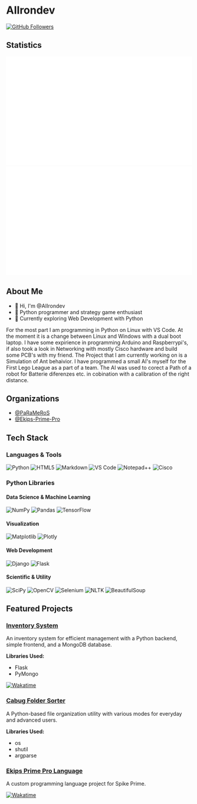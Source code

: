# AIIrondev

[![GitHub Followers](https://img.shields.io/github/followers/AIIrondev?label=Follow&logo=github&style=flat-square)](https://github.com/AIIrondev?tab=followers)

## Statistics

<div align="center">
  <img src="https://github.com/AIIrondev/github-stats/blob/master/generated/overview.svg" alt="GitHub Stats" />
  <img src="https://github.com/AIIrondev/github-stats/blob/master/generated/languages.svg" alt="Language Stats" />
</div>

## About Me

- 👋 Hi, I'm @AIIrondev
- 👀 Python programmer and strategy game enthusiast
- 🌱 Currently exploring Web Development with Python

For the most part I am programming in Python on Linux with VS Code. At the moment it is a change between Linux and Windows with a dual boot laptop.
I have some expirience in programming Arduino and Raspberrypi's, if also took a look in Networking with mostly Cisco hardware and build some PCB's with my friend.
The Project that I am currently working on is a Simulation of Ant behaivior.
I have programmed a small AI's myself for the First Lego League as a part of a team. The AI was used to corect a Path of a robot for Batterie diferenzes etc. in cobination with a calibration of the right distance.

## Organizations

- [@PaRaMeRoS](https://github.com/PaRaMeRoS)
- [@Ekips-Prime-Pro](https://github.com/Ekips-Prime-Pro)

## Tech Stack

### Languages & Tools

![Python](https://img.shields.io/badge/python-3670A0?style=flat-square&logo=python&logoColor=ffdd54)
![HTML5](https://img.shields.io/badge/html5-%23E34F26.svg?style=flat-square&logo=html5&logoColor=white)
![Markdown](https://img.shields.io/badge/markdown-%23000000.svg?style=flat-square&logo=markdown&logoColor=white)
![VS Code](https://img.shields.io/badge/VS%20Code-0078d7.svg?style=flat-square&logo=visual-studio-code&logoColor=white)
![Notepad++](https://img.shields.io/badge/Notepad++-90E59A.svg?style=flat-square&logo=notepad%2b%2b&logoColor=black)
![Cisco](https://img.shields.io/badge/Cisco-%23049fd9.svg?style=flat-square&logo=cisco&logoColor=white)

### Python Libraries

#### Data Science & Machine Learning

![NumPy](https://img.shields.io/badge/numpy-%23013243.svg?style=flat-square&logo=numpy&logoColor=white)
![Pandas](https://img.shields.io/badge/pandas-%23150458.svg?style=flat-square&logo=pandas&logoColor=white)
![TensorFlow](https://img.shields.io/badge/TensorFlow-%23FF6F00.svg?style=flat-square&logo=TensorFlow&logoColor=white)

#### Visualization

![Matplotlib](https://img.shields.io/badge/Matplotlib-%23ffffff.svg?style=flat-square&logo=Matplotlib&logoColor=black)
![Plotly](https://img.shields.io/badge/Plotly-%233F4F75.svg?style=flat-square&logo=plotly&logoColor=white)

#### Web Development

![Django](https://img.shields.io/badge/Django-%23092E20.svg?style=flat-square&logo=django&logoColor=white)
![Flask](https://img.shields.io/badge/Flask-%23000.svg?style=flat-square&logo=flask&logoColor=white)

#### Scientific & Utility

![SciPy](https://img.shields.io/badge/SciPy-%230C55A5.svg?style=flat-square&logo=scipy&logoColor=white)
![OpenCV](https://img.shields.io/badge/OpenCV-%235C3EE8.svg?style=flat-square&logo=opencv&logoColor=white)
![Selenium](https://img.shields.io/badge/Selenium-%2343B02A.svg?style=flat-square&logo=selenium&logoColor=white)
![NLTK](https://img.shields.io/badge/NLTK-%23276DC3.svg?style=flat-square&logo=python&logoColor=white)
![BeautifulSoup](https://img.shields.io/badge/BeautifulSoup-%233776AB.svg?style=flat-square&logo=python&logoColor=white)

## Featured Projects

### [Inventory System](https://github.com/AIIrondev/Inventarsystem)

An inventory system for efficient management with a Python backend, simple frontend, and a MongoDB database.

**Libraries Used:**

- Flask
- PyMongo

[![Wakatime](https://wakatime.com/badge/user/30b8509f-5e17-4d16-b6b8-3ca0f3f936d3/project/8a380b7f-389f-4a7e-8877-0fe9e1a4c243.svg)](https://wakatime.com/badge/user/30b8509f-5e17-4d16-b6b8-3ca0f3f936d3/project/8a380b7f-389f-4a7e-8877-0fe9e1a4c243)

### [Cabug Folder Sorter](https://github.com/AIIrondev/Cabug-Folder-Sorter)

A Python-based file organization utility with various modes for everyday and advanced users.

**Libraries Used:**

- os
- shutil
- argparse

### [Ekips Prime Pro Language](https://github.com/Ekips-Prime-Pro/Ekips-Prime-Pro-language)

A custom programming language project for Spike Prime.

[![Wakatime](https://wakatime.com/badge/user/30b8509f-5e17-4d16-b6b8-3ca0f3f936d3/project/0506c5d8-fdbc-457d-a889-1eec6a3429fd.svg)](https://wakatime.com/badge/user/30b8509f-5e17-4d16-b6b8-3ca0f3f936d3/project/0506c5d8-fdbc-457d-a889-1eec6a3429fd)

